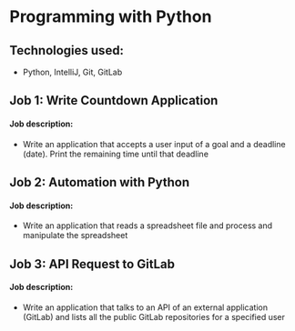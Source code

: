 # Programming with Python

## Technologies used:

- Python, IntelliJ, Git, GitLab

## Job 1: Write Countdown Application
#### Job description:

- Write an application that accepts a user input of a goal and a deadline (date). Print the remaining time until that deadline

## Job 2: Automation with Python
#### Job description:

- Write an application that reads a spreadsheet file and process and manipulate the spreadsheet

## Job 3: API Request to GitLab
#### Job description:

- Write an application that talks to an API of an external application (GitLab) and lists all the public GitLab repositories for a specified user
